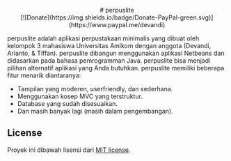 <p align="center">
# perpuslite
<br>
[![Donate](https://img.shields.io/badge/Donate-PayPal-green.svg)](https://www.paypal.me/devandi)
</br>
</p>

perpuslite adalah aplikasi perpustakaan minimalis yang dibuat oleh kelompok 3 mahasiswa Universitas Amikom dengan anggota (Devandi, Arianto, & Tiffan). perpuslite dibangun menggunakan aplikasi Netbeans dan didasarkan pada bahasa pemrogramman Java. perpuslite bisa menjadi pilihan alternatif aplikasi yang Anda butuhkan. perpuslite memiliki beberapa fitur menarik diantaranya:

- Tampilan yang moderen, userfriendly, dan sederhana.
- Menggunakan kosep MVC yang terstruktur.
- Database yang sudah disesuaikan.
- Dan masih banyak lagi (masih dalam pengembangan).


## License

Proyek ini dibawah lisensi dari [MIT license](https://opensource.org/licenses/MIT).
